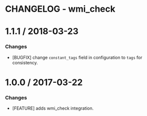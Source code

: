 # CHANGELOG - wmi_check

1.1.1 / 2018-03-23
==================

### Changes

* [BUGFIX] change `constant_tags` field in configuration to `tags` for consistency.

1.0.0 / 2017-03-22
==================

### Changes

* [FEATURE] adds wmi_check integration.
